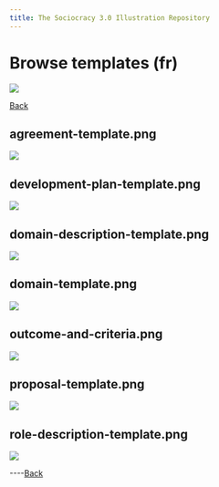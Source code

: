 ```yaml
---
title: The Sociocracy 3.0 Illustration Repository
---
```


# Browse templates (fr)

![](/img/fr-48px.png)

[Back](index-fr.html)

## agreement-template.png

[![](/img/fr/templates/agreement-template.png)](/img/fr/templates/agreement-template.png)

## development-plan-template.png

[![](/img/fr/templates/development-plan-template.png)](/img/fr/templates/development-plan-template.png)

## domain-description-template.png

[![](/img/fr/templates/domain-description-template.png)](/img/fr/templates/domain-description-template.png)

## domain-template.png

[![](/img/fr/templates/domain-template.png)](/img/fr/templates/domain-template.png)

## outcome-and-criteria.png

[![](/img/fr/templates/outcome-and-criteria.png)](/img/fr/templates/outcome-and-criteria.png)

## proposal-template.png

[![](/img/fr/templates/proposal-template.png)](/img/fr/templates/proposal-template.png)

## role-description-template.png

[![](/img/fr/templates/role-description-template.png)](/img/fr/templates/role-description-template.png)

----[Back](index-fr.html)
